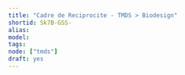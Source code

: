 ```yaml
---
title: "Cadre de Reciprocite - TMDS > Biodesign"
shortid: Sk7B-GSS-
alias:
model:
tags:
node: ["tmds"]
draft: yes
---
```

